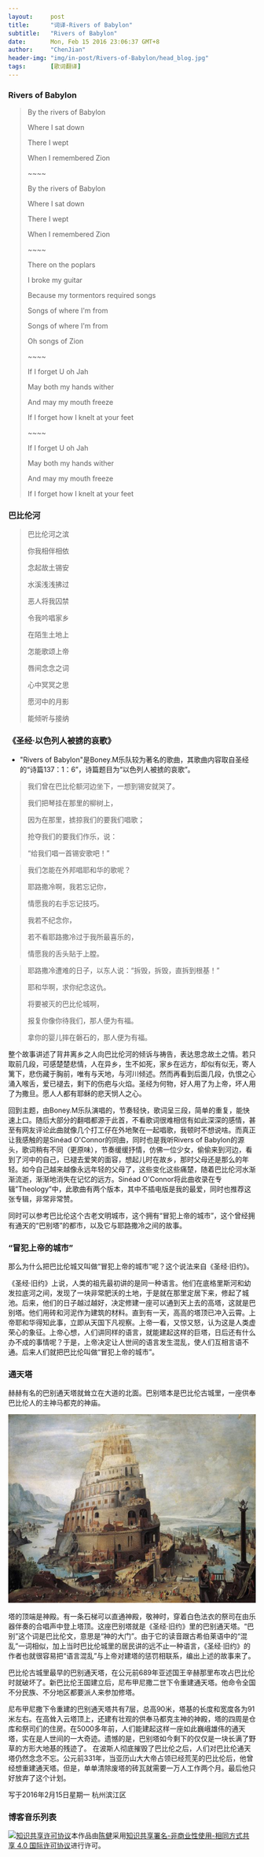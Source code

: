 ```yaml
---
layout:     post
title:      "词译-Rivers of Babylon"
subtitle:   "Rivers of Babylon"
date:       Mon, Feb 15 2016 23:06:37 GMT+8
author:     "ChenJian"
header-img: "img/in-post/Rivers-of-Babylon/head_blog.jpg"
tags:       [歌词翻译]
---
```


<div 
    class="aplayer"
    data-id="33307768"
    data-server="netease"
    data-type="song"
    data-autoplay="true"
    data-fixed="true">
</div>

### Rivers of Babylon

> By the rivers of Babylon
> 
> Where I sat down
> 
> There I wept
> 
> When I remembered Zion
> 
> \~~~~
> 
> By the rivers of Babylon
> 
> Where I sat down
> 
> There I wept
> 
> When I remembered Zion
>
> \~~~~
> 
> There on the poplars
> 
> I broke my guitar
>
> Because my tormentors required songs
> 
> Songs of where I'm from
> 
> Songs of where I'm from
> 
> Oh songs of Zion
> 
> \~~~~
>
> If I forget U oh Jah
> 
> May both my hands wither
> 
> And may my mouth freeze
> 
> If I forget how I knelt at your feet
> 
> \~~~~
>
> If I forget U oh Jah
> 
> May both my hands wither
> 
> And may my mouth freeze
> 
> If I forget how I knelt at your feet


### 巴比伦河

> 巴比伦河之滨
>
> 你我相伴相依
>
> 念起故土锡安
>
> 水溪浅浅拂过
>
> 恶人将我囚禁
>
> 令我吟唱家乡
>
> 在陌生土地上
>
> 怎能歌颂上帝
>
> 唇间念念之词
>
> 心中冥冥之思
>
> 愿河中的月影
>
> 能倾听与接纳

### 《圣经·以色列人被掳的哀歌》

- "Rivers of Babylon"是Boney.M乐队较为著名的歌曲，其歌曲内容取自圣经的“诗篇137：1：6”，诗篇题目为“以色列人被掳的哀歌”。

> 我们曾在巴比伦额河边坐下，一想到锡安就哭了。
> 
> 我们把琴挂在那里的柳树上，
> 
> 因为在那里，掳掠我们的要我们唱歌；
> 
> 抢夺我们的要我们作乐，说：
> 
> “给我们唱一首锡安歌吧！”

> 我们怎能在外邦唱耶和华的歌呢？
> 
> 耶路撒冷啊，我若忘记你，
> 
> 情愿我的右手忘记技巧。
> 
> 我若不纪念你，
> 
> 若不看耶路撒冷过于我所最喜乐的，
> 
> 情愿我的舌头贴于上膛。

> 耶路撒冷遭难的日子，以东人说：“拆毁，拆毁，直拆到根基！”
> 
> 耶和华啊，求你纪念这仇。
> 
> 将要被灭的巴比伦城啊，
> 
> 报复你像你待我们，那人便为有福。
> 
> 拿你的婴儿摔在磐石的，那人便为有福。

整个故事讲述了背井离乡之人向巴比伦河的倾诉与祷告，表达思念故土之情。若只取前几段，可感楚楚悲情，人在异乡，生不如死，家乡在远方，却似有似无，寄人篱下，悲伤藏于胸前，唯有与天地，与河川倾述。然而再看到后面几段，仇恨之心涌入喉舌，爱已褪去，剩下的伤疤与火焰。圣经为何物，好人用了为上帝，坏人用了为撒旦。愿人人都有耶稣的悲天悯人之心。

回到主题，由Boney.M乐队演唱的，节奏轻快，歌词呈三段，简单的重复，能快速上口。随后大部分的翻唱都源于此首，不看歌词很难相信有如此深深的感情，甚至有网友评论此曲就像几个打工仔在外地聚在一起唱歌，我顿时不想说啥。而真正让我感触的是Sinéad O'Connor的同曲，同时也是我听Rivers of Babylon的源头，歌词稍有不同（更原味），节奏缓缓抒情，仿佛一位少女，偷偷来到河边，看到了河中的自己，已褪去爱笑的面容，想起儿时在故乡，那时父母还是那么的年轻。如今自己越来越像永远年轻的父母了，这些变化这些痛楚，随着巴比伦河水渐渐流逝，渐渐地消失在记忆的远方。Sinéad O'Connor将此曲收录在专辑”Theology”中，此歌曲有两个版本，其中不插电版是我的最爱，同时也推荐这张专辑，非常非常赞。

同时可以参考巴比伦这个古老文明城市，这个拥有“冒犯上帝的城市”，这个曾经拥有通天的“巴别塔”的都市，以及它与耶路撒冷之间的故事。

### “冒犯上帝的城市”

那么为什么把巴比伦城又叫做“冒犯上帝的城市”呢？这个说法来自《圣经·旧约》。

《圣经·旧约》上说，人类的祖先最初讲的是同一种语言。他们在底格里斯河和幼发拉底河之间，发现了一块非常肥沃的土地，于是就在那里定居下来，修起了城池。后来，他们的日子越过越好，决定修建一座可以通到天上去的高塔，这就是巴别塔。他们用砖和河泥作为建筑的材料。直到有一天，高高的塔顶已冲入云霄。上帝耶和华得知此事，立即从天国下凡视察。上帝一看，又惊又怒，认为这是人类虚荣心的象征。上帝心想，人们讲同样的语言，就能建起这样的巨塔，日后还有什么办不成的事情呢？于是，上帝决定让人世间的语言发生混乱，使人们互相言语不通。后来人们就把巴比伦叫做“冒犯上帝的城市”。

### 通天塔

赫赫有名的巴别通天塔就耸立在大道的北面。巴别塔本是巴比伦古城里，一座供奉巴比伦人的主神马都克的神庙。

![通天塔](/img/in-post/Rivers-of-Babylon/Tower-of-Babel-GettyImages-149322526.jpg)

塔的顶端是神殿。有一条石梯可以直通神殿，敬神时，穿着白色法衣的祭司在由乐器伴奏的合唱声中登上塔顶。这座巴别塔就是《圣经·旧约》里的巴别通天塔。“巴别”这个词是巴比伦文，意思是“神的大门”。由于它的读音跟古希伯莱语中的“混乱”一词相似，加上当时巴比伦城里的居民讲的远不止一种语言，《圣经·旧约》的作者也就很容易把“语言混乱”与上帝对建塔的惩罚相联系，编出上述的故事来了。

巴比伦古城里最早的巴别通天塔，在公元前689年亚述国王辛赫那里布攻占巴比伦时就破坏了。新巴比伦王国建立后，尼布甲尼撒二世下令重建通天塔。他命令全国不分民族、不分地区都要派人来参加修塔。

尼布甲尼撒下令重建的巴别通天塔共有7层，总高90米，塔基的长度和宽度各为91米左右。在高耸入云塔顶上，还建有壮观的供奉马都克主神的神殿，塔的四周是仓库和祭司们的住房。在5000多年前，人们能建起这样一座如此巍峨雄伟的通天塔，实在是人世间的一大奇迹。遗憾的是，巴别塔如今剩下的仅仅是一块长满了野草的方形大地基的残迹了。
在波斯人彻底摧毁了巴比伦之后，人们对巴比伦通天塔仍然念念不忘。公元前331年，当亚历山大大帝占领已经荒芜的巴比伦后，他曾经想重建通天塔。但是，单单清除废塔的砖瓦就需要一万人工作两个月。最后他只好放弃了这个计划。

写于2016年2月15日星期一
杭州滨江区

### 博客音乐列表

<div
    class="aplayer"
    data-id="2258267343"
    data-server="netease"
    data-type="playlist">
</div>

<a rel="license" href="http://creativecommons.org/licenses/by-nc-sa/4.0/"><img alt="知识共享许可协议" style="border-width:0" src="https://i.creativecommons.org/l/by-nc-sa/4.0/88x31.png" /></a>本作品由<a xmlns:cc="http://creativecommons.org/ns#" href="https://o-my-chenjian.com/2016/02/15/Rivers-of-Babylon/" property="cc:attributionName" rel="cc:attributionURL">陈健</a>采用<a rel="license" href="http://creativecommons.org/licenses/by-nc-sa/4.0/">知识共享署名-非商业性使用-相同方式共享 4.0 国际许可协议</a>进行许可。

